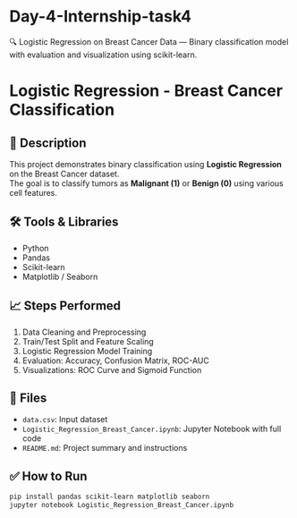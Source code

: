 # Day-4-Internship-task4
🔍 Logistic Regression on Breast Cancer Data — Binary classification model with evaluation and visualization using scikit-learn.

# Logistic Regression - Breast Cancer Classification

## 📝 Description
This project demonstrates binary classification using **Logistic Regression** on the Breast Cancer dataset.  
The goal is to classify tumors as **Malignant (1)** or **Benign (0)** using various cell features.

## 🛠️ Tools & Libraries
- Python
- Pandas
- Scikit-learn
- Matplotlib / Seaborn

## 📈 Steps Performed
1. Data Cleaning and Preprocessing
2. Train/Test Split and Feature Scaling
3. Logistic Regression Model Training
4. Evaluation: Accuracy, Confusion Matrix, ROC-AUC
5. Visualizations: ROC Curve and Sigmoid Function

## 📂 Files
- `data.csv`: Input dataset
- `Logistic_Regression_Breast_Cancer.ipynb`: Jupyter Notebook with full code
- `README.md`: Project summary and instructions

## ✅ How to Run
```bash
pip install pandas scikit-learn matplotlib seaborn
jupyter notebook Logistic_Regression_Breast_Cancer.ipynb

